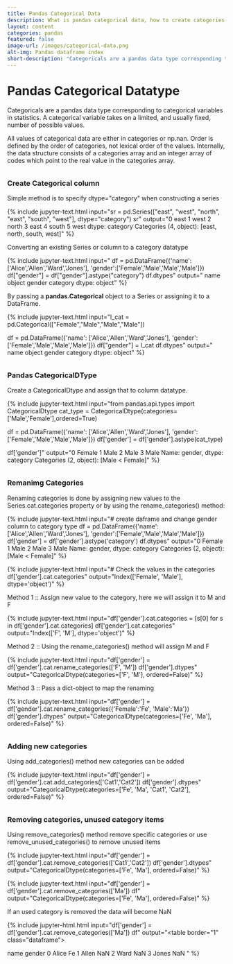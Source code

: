 ```yaml
---
title: Pandas Categorical Data
description: What is pandas categorical data, how to create catogeries in pandas, Categorical Datatype, CategoricalDtype, Working with pandas categories, Renaming categories, add new categories
layout: content
categories: pandas
featured: false 
image-url: /images/categorical-data.png
alt-img: Pandas dataframe index
short-description: "Categoricals are a pandas data type corresponding to categorical variables in statistics. A categorical variable takes on a limited, and usually fixed, number of possible value. Examples are gender, continent, direction"
---
```


<h1 style="padding-top: 60px; margin-top: -40px;">Pandas Categorical Datatype </h1>

Categoricals are a pandas data type corresponding to categorical variables in statistics. A categorical variable takes on a limited, and usually fixed, number of possible values.

All values of categorical data are either in categories or np.nan. Order is defined by the order of categories, not lexical order of the values. Internally, the data structure consists of a categories array and an integer array of codes which point to the real value in the categories array.

<h3 style="padding-top: 60px; margin-top: -40px;">Create Categorical column</h3>

Simple method is to specify dtype="category" when constructing a series

{% 
include jupyter-text.html 
input="sr = pd.Series([\"east\", \"west\", \"north\", \"east\", \"south\", \"west\"], dtype=\"category\")
sr"
output="0     east
1     west
2    north
3     east
4    south
5     west
dtype: category
Categories (4, object): [east, north, south, west]"
%}

Converting an existing Series or column to a category datatype

{% 
include jupyter-text.html 
input="
df = pd.DataFrame({'name': ['Alice','Allen','Ward','Jones'], 
                   'gender':['Female','Male','Male','Male']})
df[\"gender\"] = df[\"gender\"].astype(\"category\")
df.dtypes"
output="
name        object
gender    category
dtype: object"
%}

By passing a **pandas.Categorical** object to a Series or assigning it to a DataFrame.

{% 
include jupyter-text.html 
input="l_cat = pd.Categorical([\"Female\",\"Male\",\"Male\",\"Male\"])

df = pd.DataFrame({'name': ['Alice','Allen','Ward','Jones'], 
                   'gender':['Female','Male','Male','Male']})
df[\"gender\"] = l_cat
df.dtypes"
output="
name        object
gender    category
dtype: object"
%}

<h3 style="padding-top: 60px; margin-top: -40px;">Pandas CategoricalDType</h3>

Create a CategoricalDtype and assign that to column datatype.

{% 
include jupyter-text.html 
input="from pandas.api.types import CategoricalDtype
cat_type = CategoricalDtype(categories=['Male','Female'],ordered=True)

df = pd.DataFrame({'name': ['Alice','Allen','Ward','Jones'], 
                   'gender':['Female','Male','Male','Male']})
df['gender'] = df['gender'].astype(cat_type)

df['gender']"
output="0    Female
1      Male
2      Male
3      Male
Name: gender, dtype: category
Categories (2, object): [Male < Female]"
%}

<h3 style="padding-top: 60px; margin-top: -40px;">Remanimg Categories</h3>

Renaming categories is done by assigning new values to the Series.cat.categories property or by using the rename_categories() method: 

{% 
include jupyter-text.html 
input="# create daframe and change gender column to category type 
df = pd.DataFrame({'name': ['Alice','Allen','Ward','Jones'], 
                   'gender':['Female','Male','Male','Male']})
df['gender'] = df['gender'].astype('category')
df.dtypes"
output="0    Female
1      Male
2      Male
3      Male
Name: gender, dtype: category
Categories (2, object): [Male < Female]"
%}

{% 
include jupyter-text.html 
input="# Check the values in the categories
df['gender'].cat.categories"
output="Index(['Female', 'Male'], dtype='object')"
%}


Method 1 :: Assign new value to the category, here we will assign it to M and F

{% 
include jupyter-text.html 
input="df['gender'].cat.categories = [s[0] for s in df['gender'].cat.categories]
df['gender'].cat.categories"
output="Index(['F', 'M'], dtype='object')"
%}

Method 2 :: Using the rename_categories() method will assign M and F

{% 
include jupyter-text.html 
input="df['gender'] = df['gender'].cat.rename_categories(['F', 'M'])
df['gender'].dtypes"
output="CategoricalDtype(categories=['F', 'M'], ordered=False)"
%}

Method 3 :: Pass a dict-object to map the renaming

{% 
include jupyter-text.html 
input="df['gender'] = df['gender'].cat.rename_categories({'Female':'Fe', 'Male':'Ma'})
df['gender'].dtypes"
output="CategoricalDtype(categories=['Fe', 'Ma'], ordered=False)"
%}


<h3 style="padding-top: 60px; margin-top: -40px;">Adding new categories</h3>
Using add_categories() method new categories can be added

{% 
include jupyter-text.html 
input="df['gender'] = df['gender'].cat.add_categories(['Cat1','Cat2'])
df['gender'].dtypes"
output="CategoricalDtype(categories=['Fe', 'Ma', 'Cat1', 'Cat2'], ordered=False)"
%}

<h3 style="padding-top: 60px; margin-top: -40px;">Removing categories, unused category items</h3>
Using remove_categories() method remove specific categories or use remove_unused_categories() to remove unused items

{% 
include jupyter-text.html 
input="df['gender'] = df['gender'].cat.remove_categories(['Cat1','Cat2'])
df['gender'].dtypes"
output="CategoricalDtype(categories=['Fe', 'Ma'], ordered=False)"
%}

{% 
include jupyter-text.html 
input="df['gender'] = df['gender'].cat.remove_categories(['Ma'])
df"
output="CategoricalDtype(categories=['Fe', 'Ma'], ordered=False)"
%}

If an used category is removed the data will become NaN

{% 
include jupyter-html.html 
input="df['gender'] = df['gender'].cat.remove_categories(['Ma'])
df"
output="<table border=\"1\" class=\"dataframe\">
  <thead>
    <tr style=\"text-align: right;\">
      <th></th>
      <th>name</th>
      <th>gender</th>
    </tr>
  </thead>
  <tbody>
    <tr>
      <th>0</th>
      <td>Alice</td>
      <td>Fe</td>
    </tr>
    <tr>
      <th>1</th>
      <td>Allen</td>
      <td>NaN</td>
    </tr>
    <tr>
      <th>2</th>
      <td>Ward</td>
      <td>NaN</td>
    </tr>
    <tr>
      <th>3</th>
      <td>Jones</td>
      <td>NaN</td>
    </tr>
  </tbody>
</table>"
%}